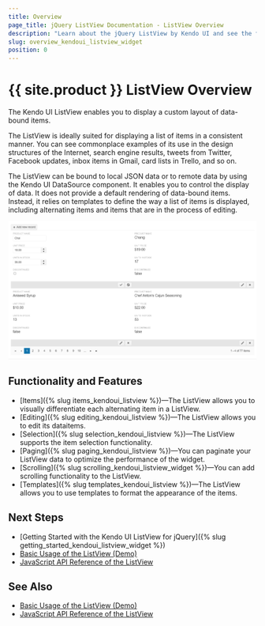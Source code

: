 ```yaml
---
title: Overview
page_title: jQuery ListView Documentation - ListView Overview
description: "Learn about the jQuery ListView by Kendo UI and see the features it supports."
slug: overview_kendoui_listview_widget
position: 0
---
```


# {{ site.product }} ListView Overview

The Kendo UI ListView enables you to display a custom layout of data-bound items.

The ListView is ideally suited for displaying a list of items in a consistent manner. You can see commonplace examples of its use in the design structures of the Internet, search engine results, tweets from Twitter, Facebook updates, inbox items in Gmail, card lists in Trello, and so on.

The ListView can be bound to local JSON data or to remote data by using the Kendo UI DataSource component. It enables you to control the display of data. It does not provide a default rendering of data-bound items. Instead, it relies on templates to define the way a list of items is displayed, including alternating items and items that are in the process of editing.

![Kendo UI for jQuery ListView Overview](images/overview.png)

## Functionality and Features

* [Items]({% slug items_kendoui_listview %})&mdash;The ListView allows you to visually differentiate each alternating item in a ListView.
* [Editing]({% slug editing_kendoui_listview %})&mdash;The ListView allows you to edit its dataitems.
* [Selection]({% slug selection_kendoui_listview %})&mdash;The ListView supports the item selection functionality.
* [Paging]({% slug paging_kendoui_listview %})&mdash;You can paginate your ListView data to optimize the performance of the widget.
* [Scrolling]({% slug scrolling_kendoui_listview_widget %})&mdash;You can add scrolling functionality to the ListView.
* [Templates]({% slug templates_kendoui_listview %})&mdash;The ListView allows you to use templates to format the appearance of the items.

## Next Steps 

* [Getting Started with the Kendo UI ListView for jQuery]({% slug getting_started_kendoui_listview_widget %})
* [Basic Usage of the ListView (Demo)](https://demos.telerik.com/kendo-ui/listview/index)
* [JavaScript API Reference of the ListView](/api/javascript/ui/listview)

## See Also

* [Basic Usage of the ListView (Demo)](https://demos.telerik.com/kendo-ui/listview/index)
* [JavaScript API Reference of the ListView](/api/javascript/ui/listview)
